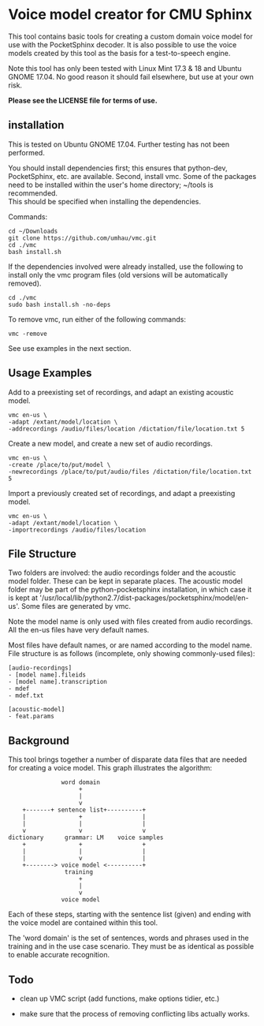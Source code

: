 
Voice model creator for CMU Sphinx
===============================================================================

This tool contains basic tools for creating a custom domain voice model for use
with the PocketSphinx decoder.  It is also possible to use the voice models 
created by this tool as the basis for a test-to-speech engine.  

Note this tool has only been tested with Linux Mint 17.3 & 18 and Ubuntu GNOME 
17.04.  No good reason it should fail elsewhere, but use at your own risk.

**Please see the LICENSE file for terms of use.**

installation
-------------------------------------------------------------------------------

This is tested on Ubuntu GNOME 17.04.  Further testing has not been performed.

You should install dependencies first; this ensures that python-dev, 
PocketSphinx, etc. are available.  Second, install vmc.  Some of the packages 
need to be installed within the user's home directory; ~/tools is recommended.  
This should be specified when installing the dependencies. 

Commands:

    cd ~/Downloads
    git clone https://github.com/umhau/vmc.git
    cd ./vmc
    bash install.sh

If the dependencies involved were already installed, use the following to 
install only the vmc program files (old versions will be automatically 
removed).

    cd ./vmc
    sudo bash install.sh -no-deps

To remove vmc, run either of the following commands:

    vmc -remove

See use examples in the next section.

Usage Examples
-------------------------------------------------------------------------------

Add to a preexisting set of recordings, and adapt an existing acoustic model.

    vmc en-us \
    -adapt /extant/model/location \
    -addrecordings /audio/files/location /dictation/file/location.txt 5

Create a new model, and create a new set of audio recordings.

    vmc en-us \
    -create /place/to/put/model \
    -newrecordings /place/to/put/audio/files /dictation/file/location.txt 5 

Import a previously created set of recordings, and adapt a preexisting model.

    vmc en-us \
    -adapt /extant/model/location \
    -importrecordings /audio/files/location

File Structure
-------------------------------------------------------------------------------

Two folders are involved: the audio recordings folder and the acoustic model
folder.  These can be kept in separate places.  The acoustic model folder may 
be part of the python-pocketsphinx installation, in which case it is kept at '/usr/local/lib/python2.7/dist-packages/pocketsphinx/model/en-us'. Some files
are generated by vmc.

Note the model name is only used with files created from audio recordings. All 
the en-us files have very default names. 

Most files have default names, or are named according to the model name. File 
structure is as follows (incomplete, only showing commonly-used files):

    [audio-recordings]
    - [model name].fileids
    - [model name].transcription
    - mdef
    - mdef.txt
    
    [acoustic-model]
    - feat.params

Background
-------------------------------------------------------------------------------

This tool brings together a number of disparate data files that are needed for 
creating a voice model.  This graph illustrates the algorithm:

                   word domain
                        +
                        |
                        v
        +-------+ sentence list+----------+
        |               +                 |
        |               |                 |
        v               v                 v
    dictionary      grammar: LM    voice samples
        +               +                 +
        |               |                 |
        |               v                 |
        +--------> voice model <----------+
                    training
                        +
                        |
                        v
                   voice model

Each of these steps, starting with the sentence list (given) and ending with 
the voice model are contained within this tool.

The 'word domain' is the set of sentences, words and phrases used in the 
training and in the use case scenario.  They must be as identical as possible
to enable accurate recognition.

Todo
-------------------------------------------------------------------------------

- clean up VMC script (add functions, make options tidier, etc.)

- make sure that the process of removing conflicting libs actually works.
